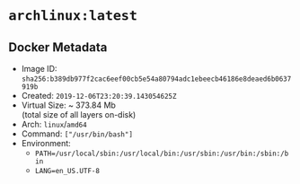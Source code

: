 # `archlinux:latest`

## Docker Metadata

- Image ID: `sha256:b389db977f2cac6eef00cb5e54a80794adc1ebeecb46186e8deaed6b0637919b`
- Created: `2019-12-06T23:20:39.143054625Z`
- Virtual Size: ~ 373.84 Mb  
  (total size of all layers on-disk)
- Arch: `linux`/`amd64`
- Command: `["/usr/bin/bash"]`
- Environment:
  - `PATH=/usr/local/sbin:/usr/local/bin:/usr/sbin:/usr/bin:/sbin:/bin`
  - `LANG=en_US.UTF-8`
